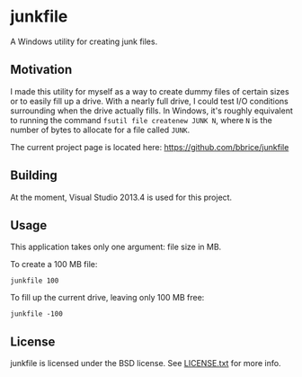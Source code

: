junkfile
========
A Windows utility for creating junk files.

Motivation
----------
I made this utility for myself as a way to create dummy files of certain sizes
or to easily fill up a drive.  With a nearly full drive, I could test I/O
conditions surrounding when the drive actually fills.  In Windows, it's
roughly equivalent to running the command `fsutil file createnew JUNK N`,
where `N` is the number of bytes to allocate for a file called `JUNK`.

The current project page is located here: <https://github.com/bbrice/junkfile>

Building
--------
At the moment, Visual Studio 2013.4 is used for this project.

Usage
-----
This application takes only one argument: file size in MB.

To create a 100 MB file:

	junkfile 100

To fill up the current drive, leaving only 100 MB free:

	junkfile -100

License
-------
junkfile is licensed under the BSD license. See [LICENSE.txt](LICENSE.txt)
for more info.
